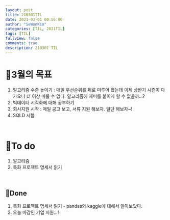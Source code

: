 ```yaml
---
layout: post
title: 210301TIL 
date: 2021-03-01 00:56:00
author: "SeWonKim"
categories: [TIL, 2021TIL]
tags: [TIL]
fullview: false
comments: true
description: 210301 TIL
---
```


# 🎯3월의 목표

1. 알고리즘 수준 높이기 : 매일 우선순위를 뒤로 미루어 왔는데 이제 상반기 시즌이 다가오니 더 이상 미룰 수 없다. 알고리즘에 재미를 붙이게 할 수 없을까...?
2. 빅데이터 시각화에 대해 공부하기
3. 회사지원 시작 : 매일 공고 보고, 서류 지원 해보자. 일단 해보자~!
4. SQLD 시험

&nbsp;
&nbsp;

# 🌱To do

1. 알고리즘
2. 특화 프로젝트 명세서 읽기
   
&nbsp;
&nbsp;

## 🌳Done

1. 특화 프로젝트 명세서 읽기 - pandas와 kaggle에 대해서 알아보았다.
2. 오늘 마감인 기업 지원...!


&nbsp;
&nbsp;
